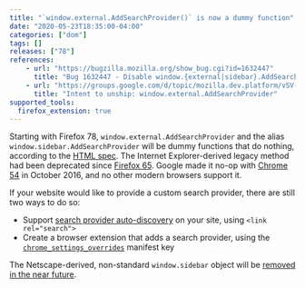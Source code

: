 ```yaml
---
title: "`window.external.AddSearchProvider()` is now a dummy function"
date: "2020-05-23T18:35:00-04:00"
categories: ["dom"]
tags: []
releases: ["78"]
references:
    - url: "https://bugzilla.mozilla.org/show_bug.cgi?id=1632447"
      title: "Bug 1632447 - Disable window.{external|sidebar}.AddSearchProvider by preference"
    - url: "https://groups.google.com/d/topic/mozilla.dev.platform/vSV-gg5621k/discussion"
      title: "Intent to unship: window.external.AddSearchProvider"
supported_tools:
  firefox_extension: true
---
```

Starting with Firefox 78, `window.external.AddSearchProvider` and the alias `window.sidebar.AddSearchProvider` will be dummy functions that do nothing, according to the [HTML spec](https://html.spec.whatwg.org/multipage/obsolete.html#external). The Internet Explorer-derived legacy method had been deprecated since [Firefox 65](https://www.fxsitecompat.dev/en-CA/docs/2018/window-sidebar-and-window-external-addsearchprovider-have-been-deprecated/). Google made it no-op with [Chrome 54](https://www.chromestatus.com/feature/5672001305837568) in October 2016, and no other modern browsers support it.

If your website would like to provide a custom search provider, there are still two ways to do so:

* Support [search provider auto-discovery](https://developer.mozilla.org/docs/Web/OpenSearch#Autodiscovery_of_search_plugins) on your site, using `<link rel="search">`
* Create a browser extension that adds a search provider, using the [`chrome_settings_overrides`](https://developer.mozilla.org/docs/Mozilla/Add-ons/WebExtensions/manifest.json/chrome_settings_overrides) manifest key

The Netscape-derived, non-standard `window.sidebar` object will be [removed in the near future](https://www.fxsitecompat.dev/en-CA/docs/2015/window-sidebar-will-be-removed/).
